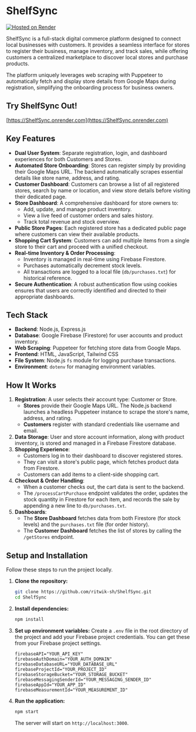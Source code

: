 # ShelfSync
[![Hosted on Render](https://img.shields.io/badge/Hosted%20on-Render-46E3B7?logo=render&logoColor=white)](https://ShelfSync.onrender.com)


ShelfSync is a full-stack digital commerce platform designed to connect local businesses with customers. It provides a seamless interface for stores to register their business, manage inventory, and track sales, while offering customers a centralized marketplace to discover local stores and purchase products.

The platform uniquely leverages web scraping with Puppeteer to automatically fetch and display store details from Google Maps during registration, simplifying the onboarding process for business owners.

## Try ShelfSync Out!
[https://ShelfSync.onrender.com](https://ShelfSync.onrender.com)



## Key Features

-   **Dual User System**: Separate registration, login, and dashboard experiences for both Customers and Stores.
-   **Automated Store Onboarding**: Stores can register simply by providing their Google Maps URL. The backend automatically scrapes essential details like store name, address, and rating.
-   **Customer Dashboard**: Customers can browse a list of all registered stores, search by name or location, and view store details before visiting their dedicated page.
-   **Store Dashboard**: A comprehensive dashboard for store owners to:
    -   Add, update, and manage product inventory.
    -   View a live feed of customer orders and sales history.
    -   Track total revenue and stock overview.
-   **Public Store Pages**: Each registered store has a dedicated public page where customers can view their available products.
-   **Shopping Cart System**: Customers can add multiple items from a single store to their cart and proceed with a unified checkout.
-   **Real-time Inventory & Order Processing**:
    -   Inventory is managed in real-time using Firebase Firestore.
    -   Purchases automatically decrement stock levels.
    -   All transactions are logged to a local file (`db/purchases.txt`) for historical reference.
-   **Secure Authentication**: A robust authentication flow using cookies ensures that users are correctly identified and directed to their appropriate dashboards.

## Tech Stack

-   **Backend**: Node.js, Express.js
-   **Database**: Google Firebase (Firestore) for user accounts and product inventory.
-   **Web Scraping**: Puppeteer for fetching store data from Google Maps.
-   **Frontend**: HTML, JavaScript, Tailwind CSS
-   **File System**: Node.js `fs` module for logging purchase transactions.
-   **Environment**: `dotenv` for managing environment variables.

## How It Works

1.  **Registration**: A user selects their account type: Customer or Store.
    -   **Stores** provide their Google Maps URL. The Node.js backend launches a headless Puppeteer instance to scrape the store's name, address, and rating.
    -   **Customers** register with standard credentials like username and email.
2.  **Data Storage**: User and store account information, along with product inventory, is stored and managed in a Firebase Firestore database.
3.  **Shopping Experience**:
    -   Customers log in to their dashboard to discover registered stores.
    -   They can visit a store's public page, which fetches product data from Firestore.
    -   Customers can add items to a client-side shopping cart.
4.  **Checkout & Order Handling**:
    -   When a customer checks out, the cart data is sent to the backend.
    -   The `/processCartPurchase` endpoint validates the order, updates the stock quantity in Firestore for each item, and records the sale by appending a new line to `db/purchases.txt`.
5.  **Dashboards**:
    -   The **Store Dashboard** fetches data from both Firestore (for stock levels) and the `purchases.txt` file (for order history).
    -   The **Customer Dashboard** fetches the list of stores by calling the `/getStores` endpoint.

## Setup and Installation

Follow these steps to run the project locally.

1.  **Clone the repository:**
    ```bash
    git clone https://github.com/ritwik-sh/ShelfSync.git
    cd ShelfSync
    ```

2.  **Install dependencies:**
    ```bash
    npm install
    ```

3.  **Set up environment variables:**
    Create a `.env` file in the root directory of the project and add your Firebase project credentials. You can get these from your Firebase project settings.

    ```env
    firebaseAPI="YOUR_API_KEY"
    firebaseAuthDomain="YOUR_AUTH_DOMAIN"
    firebaseDatabaseURL="YOUR_DATABASE_URL"
    firebaseProjectId="YOUR_PROJECT_ID"
    firebaseStorageBucket="YOUR_STORAGE_BUCKET"
    firebaseMessagingSenderId="YOUR_MESSAGING_SENDER_ID"
    firebaseAppId="YOUR_APP_ID"
    firebaseMeasurementId="YOUR_MEASUREMENT_ID"
    ```

4.  **Run the application:**
    ```bash
    npm start
    ```
    The server will start on `http://localhost:3000`.